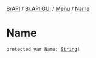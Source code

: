[BrAPI](../../index.md) / [Br.API.GUI](../index.md) / [Menu](index.md) / [Name](./-name.md)

# Name

`protected var Name: `[`String`](https://kotlinlang.org/api/latest/jvm/stdlib/kotlin/-string/index.html)`!`